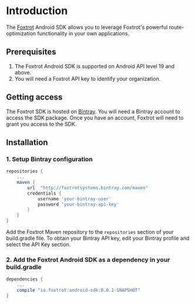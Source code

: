 # Introduction

The [Foxtrot](https://foxtrot.io/) Android SDK allows you to leverage Foxtrot's powerful route-optimization functionality in your own applications.

## Prerequisites
1. The Foxtrot Android SDK is supported on Android API level 19 and above.
2. You will need a Foxtrot API key to identify your organization.

## Getting access

The Foxtrot SDK is hosted on [Bintray](https://bintray.com). You will need a Bintray account to access the SDK package. Once you have an account, Foxtrot will need to grant you access to the SDK.

## Installation
### 1. Setup Bintray configuration
```groovy
repositories {
	...
    maven {
        url  "http://foxtrotsystems.bintray.com/maven"
        credentials {
            username 'your-bintray-user'
            password 'your-bintray-api-key'
        }
    }
}
```
Add the Foxtrot Maven repository to the `repositories` section of your build.gradle file. To obtain your Bintray API key, edit your Bintray profile and select the API Key section.


### 2. Add the Foxtrot Android SDK as a dependency in your build.gradle

```groovy
dependencies {
    ...
    compile "io.foxtrot:android-sdk:0.0.1-SNAPSHOT"
}
```
